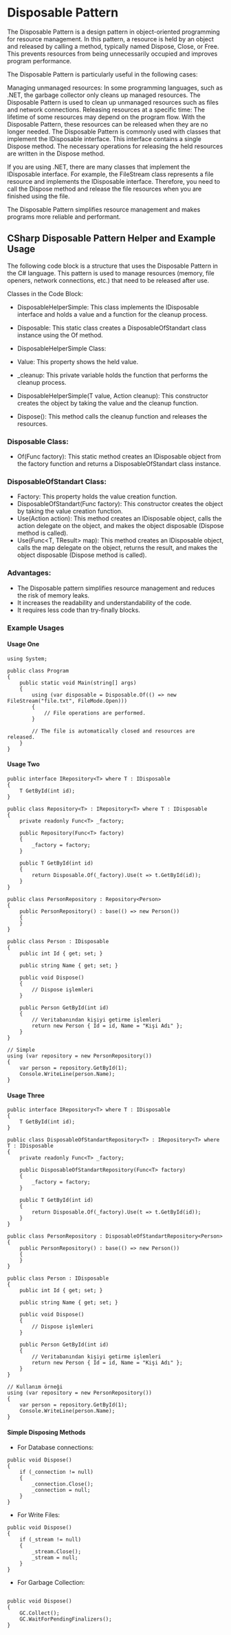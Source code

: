 ﻿
# Disposable Pattern

The Disposable Pattern is a design pattern in object-oriented programming for resource management. In this pattern, a resource is held by an object and released by calling a method, typically named Dispose, Close, or Free. This prevents resources from being unnecessarily occupied and improves program performance.

The Disposable Pattern is particularly useful in the following cases:

Managing unmanaged resources: In some programming languages, such as .NET, the garbage collector only cleans up managed resources. The Disposable Pattern is used to clean up unmanaged resources such as files and network connections.
Releasing resources at a specific time: The lifetime of some resources may depend on the program flow. With the Disposable Pattern, these resources can be released when they are no longer needed.
The Disposable Pattern is commonly used with classes that implement the IDisposable interface. This interface contains a single Dispose method. The necessary operations for releasing the held resources are written in the Dispose method.

If you are using .NET, there are many classes that implement the IDisposable interface. For example, the FileStream class represents a file resource and implements the IDisposable interface. Therefore, you need to call the Dispose method and release the file resources when you are finished using the file.

The Disposable Pattern simplifies resource management and makes programs more reliable and performant.

## CSharp Disposable Pattern Helper and Example Usage

The following code block is a structure that uses the Disposable Pattern in the C# language. This pattern is used to manage resources (memory, file openers, network connections, etc.) that need to be released after use.

Classes in the Code Block:

- DisposableHelperSimple<T>: This class implements the IDisposable interface and holds a value and a function for the cleanup process.
- Disposable: This static class creates a DisposableOfStandart<T> class instance using the Of method.
- DisposableHelperSimple<T> Class:

- Value: This property shows the held value.
- _cleanup: This private variable holds the function that performs the cleanup process.
- DisposableHelperSimple(T value, Action cleanup): This constructor creates the object by taking the value and the cleanup function.
- Dispose(): This method calls the cleanup function and releases the resources.

### Disposable Class:

- Of<T>(Func<T> factory): This static method creates an IDisposable object from the factory function and returns a DisposableOfStandart<T> class instance.

### DisposableOfStandart<T> Class:

- Factory: This property holds the value creation function.
- DisposableOfStandart(Func<T> factory): This constructor creates the object by taking the value creation function.
- Use(Action<T> action): This method creates an IDisposable object, calls the action delegate on the object, and makes the object disposable (Dispose method is called).
- Use<TResult>(Func<T, TResult> map): This method creates an IDisposable object, calls the map delegate on the object, returns the result, and makes the object disposable (Dispose method is called).

### Advantages:

- The Disposable pattern simplifies resource management and reduces the risk of memory leaks.
- It increases the readability and understandability of the code.
- It requires less code than try-finally blocks.

### Example Usages

#### Usage One
```Csharp
using System;

public class Program
{
    public static void Main(string[] args)
    {
        using (var disposable = Disposable.Of(() => new FileStream("file.txt", FileMode.Open)))
        {
            // File operations are performed.
        }

        // The file is automatically closed and resources are released.
    }
}
```
#### Usage Two
```Csharp
public interface IRepository<T> where T : IDisposable
{
    T GetById(int id);
}

public class Repository<T> : IRepository<T> where T : IDisposable
{
    private readonly Func<T> _factory;

    public Repository(Func<T> factory)
    {
        _factory = factory;
    }

    public T GetById(int id)
    {
        return Disposable.Of(_factory).Use(t => t.GetById(id));
    }
}

public class PersonRepository : Repository<Person>
{
    public PersonRepository() : base(() => new Person())
    {
    }
}

public class Person : IDisposable
{
    public int Id { get; set; }

    public string Name { get; set; }

    public void Dispose()
    {
        // Dispose işlemleri
    }

    public Person GetById(int id)
    {
        // Veritabanından kişiyi getirme işlemleri
        return new Person { Id = id, Name = "Kişi Adı" };
    }
}

// Simple
using (var repository = new PersonRepository())
{
    var person = repository.GetById(1);
    Console.WriteLine(person.Name);
}
```
#### Usage Three
```Csharp
public interface IRepository<T> where T : IDisposable
{
    T GetById(int id);
}

public class DisposableOfStandartRepository<T> : IRepository<T> where T : IDisposable
{
    private readonly Func<T> _factory;

    public DisposableOfStandartRepository(Func<T> factory)
    {
        _factory = factory;
    }

    public T GetById(int id)
    {
        return Disposable.Of(_factory).Use(t => t.GetById(id));
    }
}

public class PersonRepository : DisposableOfStandartRepository<Person>
{
    public PersonRepository() : base(() => new Person())
    {
    }
}

public class Person : IDisposable
{
    public int Id { get; set; }

    public string Name { get; set; }

    public void Dispose()
    {
        // Dispose işlemleri
    }

    public Person GetById(int id)
    {
        // Veritabanından kişiyi getirme işlemleri
        return new Person { Id = id, Name = "Kişi Adı" };
    }
}

// Kullanım örneği
using (var repository = new PersonRepository())
{
    var person = repository.GetById(1);
    Console.WriteLine(person.Name);
}
```
#### Simple Disposing Methods
- For Database connections:
```Csharp
public void Dispose()
{
    if (_connection != null)
    {
        _connection.Close();
        _connection = null;
    }
}

```
- For Write Files:
```Csharp
public void Dispose()
{
    if (_stream != null)
    {
        _stream.Close();
        _stream = null;
    }
}

```

- For Garbage Collection:
```Csharp

public void Dispose()
{
    GC.Collect();
    GC.WaitForPendingFinalizers();
}


```